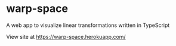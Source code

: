 # warp-space
A web app to visualize linear transformations written in TypeScript

View site at https://warp-space.herokuapp.com/
